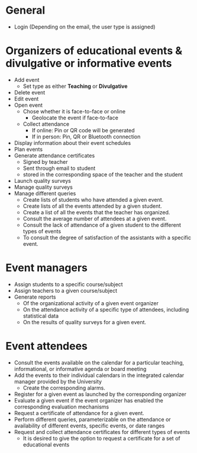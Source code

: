 # General
* Login (Depending on the email, the user type is assigned)

# Organizers of educational events &  divulgative or informative events
* Add event
  * Set type as either **Teaching** or **Divulgative**
* Delete event
* Edit event
* Open event
  * Chose whether it is face-to-face or online
    * Geolocate the event if face-to-face
  * Collect attendance
    * If online: Pin or QR code will be generated
    * If in person: Pin, QR or Bluetooth connection
* Display information about their event schedules
* Plan events
* Generate attendance certificates
  * Signed by teacher
  * Sent through email to student
  * stored in the corresponding space of the teacher and the student
* Launch quality surveys
* Manage quality surveys
* Manage different queries
  * Create lists of students who have attended a given event.
  * Create lists of all the events attended by a given student.
  * Create a list of all the events that the teacher has organized.
  * Consult the average number of attendees at a given event.
  * Consult the lack of attendance of a given student to the different types of events
  * To consult the degree of satisfaction of the assistants with a specific event.

# Event managers
* Assign students to a specific course/subject
* Assign teachers to a given course/subject
* Generate reports
  * Of the organizational activity of a given event organizer
  * On the attendance activity of a specific type of attendees, including statistical data
  * On the results of quality surveys for a given event.

# Event attendees
* Consult the events available on the calendar for a particular teaching, informational, or informative agenda or board meeting
* Add the events to their individual calendars in the integrated calendar manager provided by the University
  * Create the corresponding alarms.
* Register for a given event as launched by the corresponding organizer
* Evaluate a given event if the event organizer has enabled the corresponding evaluation mechanisms
* Request a certificate of attendance for a given event.
* Perform different queries, parameterizable on the attendance or availability of different events, specific events, or date ranges
* Request and collect attendance certificates for different types of events
  * It is desired to give the option to request a certificate for a set of educational events
